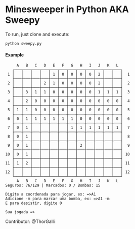 #  Minesweeper in Python AKA Sweepy

To run, just clone and execute:

```python sweepy.py```

#### Example
```
     A   B   C   D   E   F   G   H   I   J   K   L
   ┌───┬───┬───┬───┬───┬───┬───┬───┬───┬───┬───┬───┐
 1 │   │   │   │   │ 1 │ 0 │ 0 │ 0 │ 0 │ 2 │   │   │  1
   ├───┼───┼───┼───┼───┼───┼───┼───┼───┼───┼───┼───┤
 2 │   │   │   │ 2 │ 1 │ 0 │ 0 │ 0 │ 0 │ 2 │   │   │  2
   ├───┼───┼───┼───┼───┼───┼───┼───┼───┼───┼───┼───┤
 3 │   │ 3 │ 1 │ 1 │ 0 │ 0 │ 0 │ 0 │ 0 │ 1 │ 1 │ 1 │  3
   ├───┼───┼───┼───┼───┼───┼───┼───┼───┼───┼───┼───┤
 4 │   │ 2 │ 0 │ 0 │ 0 │ 0 │ 0 │ 0 │ 0 │ 0 │ 0 │ 0 │  4
   ├───┼───┼───┼───┼───┼───┼───┼───┼───┼───┼───┼───┤
 5 │ 1 │ 1 │ 0 │ 0 │ 0 │ 0 │ 0 │ 0 │ 0 │ 0 │ 0 │ 0 │  5
   ├───┼───┼───┼───┼───┼───┼───┼───┼───┼───┼───┼───┤
 6 │ 0 │ 1 │ 1 │ 1 │ 1 │ 1 │ 1 │ 0 │ 0 │ 0 │ 0 │ 0 │  6
   ├───┼───┼───┼───┼───┼───┼───┼───┼───┼───┼───┼───┤
 7 │ 0 │ 1 │   │   │   │   │ 1 │ 1 │ 1 │ 1 │ 1 │ 1 │  7
   ├───┼───┼───┼───┼───┼───┼───┼───┼───┼───┼───┼───┤
 8 │ 0 │ 1 │   │   │   │   │   │   │   │   │   │   │  8
   ├───┼───┼───┼───┼───┼───┼───┼───┼───┼───┼───┼───┤
 9 │ 0 │ 1 │   │   │   │   │   │ 2 │   │   │   │   │  9
   ├───┼───┼───┼───┼───┼───┼───┼───┼───┼───┼───┼───┤
10 │ 0 │ 1 │   │   │   │   │   │   │   │   │   │   │ 10
   ├───┼───┼───┼───┼───┼───┼───┼───┼───┼───┼───┼───┤
11 │ 1 │ 2 │   │   │   │   │   │   │   │   │   │   │ 11
   ├───┼───┼───┼───┼───┼───┼───┼───┼───┼───┼───┼───┤
12 │   │   │   │   │   │   │   │   │   │   │   │   │ 12
   └───┴───┴───┴───┴───┴───┴───┴───┴───┴───┴───┴───┘
     A   B   C   D   E   F   G   H   I   J   K   L
Seguros: 76/129 | Marcados: 0 / Bombas: 15

Digite a coordenada para jogar, ex: =>A1
Adicione -m para marcar uma bomba, ex: =>A1 -m
E para desistir, digite 0

Sua jogada =>
```


Contributor: @ThorGalli
